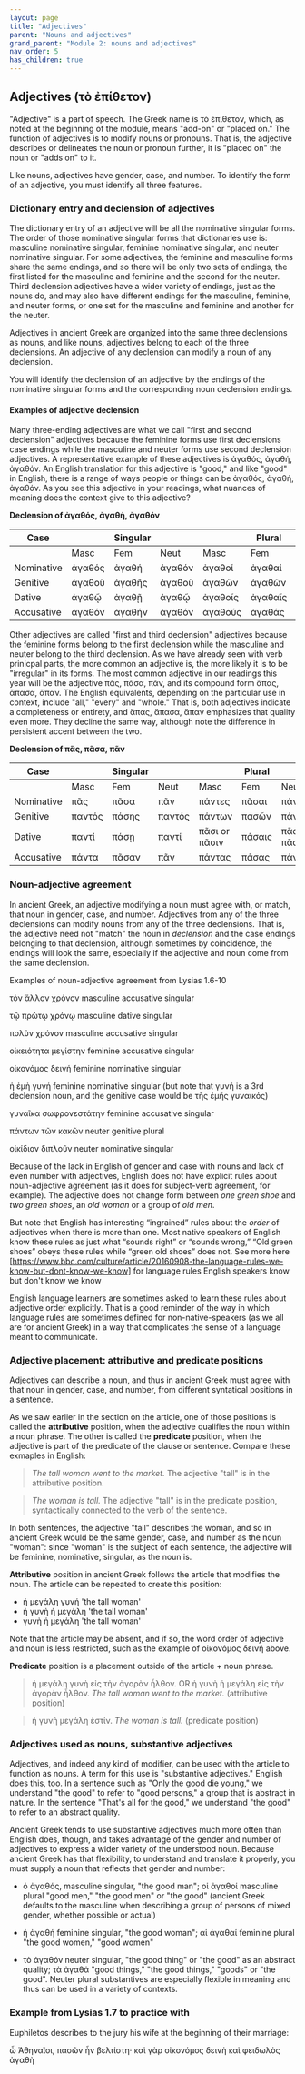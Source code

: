 ```yaml
---
layout: page
title: "Adjectives"
parent: "Nouns and adjectives"
grand_parent: "Module 2: nouns and adjectives"
nav_order: 5
has_children: true
---
```


## Adjectives (τὸ ἐπίθετον)

"Adjective" is a part of speech. The Greek name is τὸ ἐπίθετον, which, as noted at the beginning of the module, means "add-on" or "placed on." The function of adjectives is to modify nouns or pronouns. That is, the adjective describes or delineates the noun or pronoun further, it is "placed on" the noun or "adds on" to it. 

Like nouns, adjectives have gender, case, and number. To identify the form of an adjective, you must identify all three features.

### Dictionary entry and declension of adjectives

The dictionary entry of an adjective will be all the nominative singular forms. The order of those nominative singular forms that dictionaries use is: masculine nominative singular, feminine nominative singular, and neuter nominative singular. For some adjectives, the feminine and masculine forms share the same endings, and so there will be only two sets of endings, the first listed for the masculine and feminine and the second for the neuter. Third declension adjectives have a wider variety of endings, just as the nouns do, and may also have different endings for the masculine, feminine, and neuter forms, or one set for the masculine and feminine and another for the neuter. 

Adjectives in ancient Greek are organized into the same three declensions as nouns, and like nouns, adjectives belong to each of the three declensions. An adjective of any declension can modify a noun of any declension.

You will identify the declension of an adjective by the endings of the nominative singular forms and the corresponding noun declension endings.

#### Examples of adjective declension

Many three-ending adjectives are what we call "first and second declension" adjectives because the feminine forms use first declensions case endings while the masculine and neuter forms use second declension adjectives. A representative example of these adjectives is ἀγαθός, ἀγαθή, ἀγαθόν. An English translation for this adjective is "good," and like "good" in English, there is a range of ways people or things can be ἀγαθός, ἀγαθή, ἀγαθόν. As you see this adjective in your readings, what nuances of meaning does the context give to this adjective?  

**Declension of ἀγαθός, ἀγαθή, ἀγαθόν**

| Case  |    | Singular|    |     | Plural  |     |
| --- | --- | --- | --- | --- | --- | --- |
|    | Masc | Fem | Neut | Masc | Fem | Neut |
| Nominative | ἀγαθός | ἀγαθή | ἀγαθόν | ἀγαθοί  | ἀγαθαί  | ἀγαθά  |
| Genitive | ἀγαθοῦ  | ἀγαθῆς  | ἀγαθοῦ | ἀγαθῶν  | ἀγαθῶν | ἀγαθῶν |
| Dative | ἀγαθῷ  | ἀγαθῇ | ἀγαθῷ | ἀγαθοῖς | ἀγαθαῖς  | ἀγαθοῖς |
| Accusative | ἀγαθόν | ἀγαθήν | ἀγαθόν | ἀγαθούς  | ἀγαθάς  | ἀγαθά  |

Other adjectives are called "first and third declension" adjectives because the feminine forms belong to the first declension while the masculine and neuter belong to the third declension. As we have already seen with verb prinicpal parts, the more common an adjective is, the more likely it is to be "irregular" in its forms. The most common adjective in our readings this year will be the adjective πᾶς, πᾶσα, πᾶν, and its compound form ἅπας, ἅπασα, ἅπαν. The English equivalents, depending on the particular use in context, include "all," "every" and "whole." That is, both adjectives indicate a completeness or entirety, and ἅπας, ἅπασα, ἅπαν emphasizes that quality even more. They decline the same way, although note the difference in persistent accent between the two.

**Declension of πᾶς, πᾶσα, πᾶν**

| Case  |    | Singular|    |     | Plural  |     |
| --- | --- | --- | --- | --- | --- | --- |
|    | Masc | Fem | Neut | Masc | Fem | Neut |
| Nominative | πᾶς  | πᾶσα  | πᾶν | πάντες  | πᾶσαι   | πάντα   |
| Genitive | παντός  | πάσης   | παντός  | πάντων   | πασῶν  | πάντων  |
| Dative | παντί  | πάσῃ | παντί | πᾶσι or πᾶσιν | πάσαις  | πᾶσι or πᾶσιν |
| Accusative | πάντα | πᾶσαν | πᾶν  | πάντας   | πάσας   | πάντα   |


### Noun-adjective agreement

In ancient Greek, an adjective modifying a noun must agree with, or match, that noun in gender, case, and number. Adjectives from any of the three declensions can modify nouns from any of the three declensions. That is, the adjective need not "match" the noun in _declension_ and the case endings belonging to that declension, although sometimes by coincidence, the endings will look the same, especially if the adjective and noun come from the same declension. 

Examples of noun-adjective agreement from Lysias 1.6-10

τὸν ἄλλον χρόνον masculine accusative singular

τῷ πρώτῳ χρόνῳ masculine dative singular

πολὺν χρόνον masculine accusative singular

οἰκειότητα μεγίστην feminine accusative singular

οἰκονόμος δεινή feminine nominative singular

ἡ ἐμὴ γυνή feminine nominative singular (but note that γυνή is a 3rd declension noun, and the genitive case would be τῆς ἐμῆς γυναικός)

γυναῖκα σωφρονεστάτην feminine accusative singular

πάντων τῶν κακῶν neuter genitive plural

οἰκίδιον διπλοῦν neuter nominative singular


Because of the lack in English of gender and case with nouns and lack of even number with adjectives, English does not have explicit rules about noun-adjective agreement (as it does for subject-verb agreement, for example). The adjective does not change form between *one green shoe* and *two green shoes*, an *old woman* or a group of *old men*. 

But note that English has interesting “ingrained” rules about the _order_ of adjectives when there is more than one. Most native speakers of English know these rules as just what “sounds right” or “sounds wrong,”  “Old green shoes” obeys these rules while “green old shoes” does not. See more here [https://www.bbc.com/culture/article/20160908-the-language-rules-we-know-but-dont-know-we-know] for language rules English speakers know but don't know we know


English language learners are sometimes asked to learn these rules about adjective order explicitly. That is a good reminder of the way in which language rules are sometimes defined for non-native-speakers (as we all are for ancient Greek) in a way that complicates the sense of a language meant to communicate.

### Adjective placement: attributive and predicate positions

Adjectives can describe a noun, and thus in ancient Greek must agree with that noun in gender, case, and number, from different syntatical positions in a sentence. 

As we saw earlier in the section on the article, one of those positions is called the **attributive** position, when the adjective qualifies the noun within a noun phrase. The other is called the **predicate** position, when the adjective is part of the predicate of the clause or sentence. Compare these exmaples in English:

> _The tall woman went to the market._ The adjective "tall" is in the attributive position.

> _The woman is tall._ The adjective "tall" is in the predicate position, syntactically connected to the verb of the sentence.

In both sentences, the adjective "tall" describes the woman, and so in ancient Greek would be the same gender, case, and number as the noun "woman": since "woman" is the subject of each sentence, the adjective will be feminine, nominative, singular, as the noun is.

**Attributive** position in ancient Greek follows the article that modifies the noun. The article can be repeated to create this position:
- ἡ μεγάλη γυνή  'the tall woman'
- ἡ γυνὴ ἡ μεγάλη  'the tall woman'
- γυνὴ ἡ μεγάλη 'the tall woman'

Note that the article may be absent, and if so, the word order of adjective and noun is less restricted, such as the example of οἰκονόμος δεινή above. 

**Predicate** position is a placement outside of the article + noun phrase.

> ἡ μεγάλη γυνὴ εἰς τὴν ἀγορὰν ἦλθον. OR ἡ γυνὴ ἡ μεγάλη εἰς τὴν ἀγορὰν ἦλθον. _The tall woman went to the market._ (attributive position)

> ἡ γυνὴ μεγάλη ἐστίν. _The woman is tall._ (predicate position)


### Adjectives used as nouns, substantive adjectives

Adjectives, and indeed any kind of modifier, can be used with the article to function as nouns. A term for this use is "substantive adjectives." English does this, too. In a sentence such as "Only the good die young," we understand "the good" to refer to "good persons," a group that is abstract in nature. In the sentence "That's all for the good," we understand "the good" to refer to an abstract quality.

Ancient Greek tends to use substantive adjectives much more often than English does, though, and takes advantage of the gender and number of adjectives to express a wider variety of the understood noun. Because ancient Greek has that flexibility, to understand and translate it properly, you must supply a noun that reflects that gender and number:

- ὁ ἀγαθός, masculine singular, "the good man"; οἱ ἀγαθοί masculine plural "good men," "the good men" or "the good" (ancient Greek defaults to the masculine when describing a group of persons of mixed gender, whether possible or actual)

- ἡ ἀγαθή feminine singular, "the good woman"; αἱ ἀγαθαί feminine plural "the good women," "good women"

- τὸ ἀγαθόν neuter singular, "the good thing" or "the good" as an abstract quality; τὰ ἀγαθά "good things," "the good things," "goods" or "the good". Neuter plural substantives are especially flexible in meaning and thus can be used in a variety of contexts.

### Example from Lysias 1.7 to practice with

Euphiletos describes to the jury his wife at the beginning of their marriage:

ὦ Ἀθηναῖοι, πασῶν ἦν βελτίστη· καὶ γὰρ οἰκονόμος δεινὴ καὶ φειδωλὸς ἀγαθὴ

